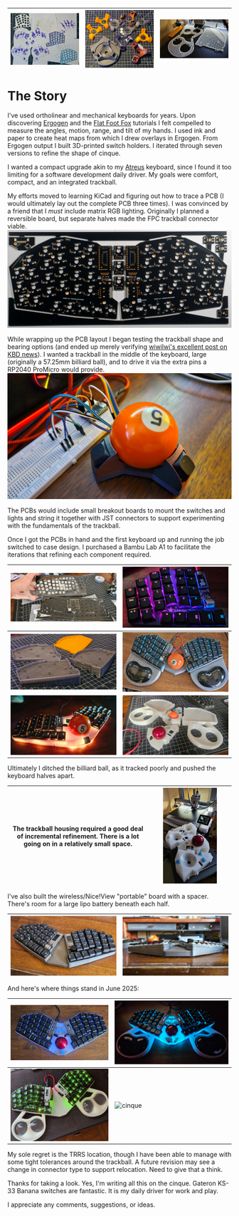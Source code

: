 | ![cinque hand study](images/cinque0037.jpg) | ![cinque hand study](images/cinque0038.jpg) | ![cinque hand study](images/cinque0025.jpg) |
|---------------------------------------------|---------------------------------------------|---------------------------------------------|
# The Story
I've used ortholinear and mechanical keyboards for years.
Upon discovering [Ergogen](https://ergogen.xyz/) 
and the [Flat Foot Fox](https://flatfootfox.com/) tutorials 
I felt compelled to measure the angles, motion, range, and tilt of my hands.
I used ink and paper to create heat maps from which I drew overlays in Ergogen.
From Ergogen output I built 3D-printed switch holders.
I iterated through seven versions to refine the shape of cinque.

I wanted a compact upgrade akin to my [Atreus](https://atreus.technomancy.us/) keyboard,
since I found it too limiting for a software development daily driver.
My goals were comfort, compact, and an integrated trackball.

My efforts moved to learning KiCad and figuring out how to trace a PCB 
(I would ultimately lay out the complete PCB three times).
I was convinced by a friend that I *must* include matrix RGB lighting.
Originally I planned a reversible board, but separate halves made the FPC trackball connector viable.
![single sided cinque made everything fit](images/cinque0045.jpg)

While wrapping up the PCB layout I began testing the trackball shape and bearing options
(and ended up merely verifying [wiwilwi's excellent post on KBD news](https://kbd.news/Trackball-bearing-comparison-1757.html)).
I wanted a trackball in the middle of the keyboard,
large (originally a 57.25mm billiard ball),
and to drive it via the extra pins a RP2040 ProMicro would provide.
![working trey trackball test](images/cinque0002.jpg)

The PCBs would include small breakout boards to mount the switches and lights 
and string it together with JST connectors to support experimenting with the fundamentals of the trackball.

Once I got the PCBs in hand and the first keyboard up and running the job switched to case design.
I purchased a Bambu Lab A1 to facilitate the iterations that refining each component required.

| ![cinque PCBs received](images/cinque0004.jpg)        | ![first cinque alive](images/cinque0008.jpg)                        |
|-------------------------------------------------------|---------------------------------------------------------------------|
| ![cinque flat case plus riser](images/cinque0040.jpg) | ![first wrist rest and billiard placeholder](images/cinque0019.jpg) |
| ![first integrated trackball](images/cinque0023.jpg)  | ![cinque 1.0 case with 44mm trackball housings](images/cinque0026.jpg)              |

Ultimately I ditched the billiard ball,
as it tracked poorly and pushed the keyboard halves apart.

| The trackball housing required a good deal of incremental refinement. There is a lot going on in a relatively small space. | <img src="images/cinque0027.jpg" alt="cinque wireless" width="70%"/> |
|----------------------------------------------------------------------------------------------------------------------------|---------------------------------------------------------------------|

I've also built the wireless/Nice!View "portable" board with a spacer. 
There's room for a large lipo battery beneath each half.

| ![cinque wireless](images/cinque0035.jpg) | ![cinque wireless](images/cinque0020.jpg) |
|-------------------------------------------|-------------------------------------------|

And here's where things stand in June 2025:

| ![cinque](images/cinque0033.jpg) | ![cinque](images/cinque0041.jpg) |
|----------------------------------|----------------------------------|
| ![cinque](images/cinque0043.jpg) | ![cinque](images/cinque0056.gif) |

My sole regret is the TRRS location, though I have been able to manage with some tight tolerances around the trackball.
A future revision may see a change in connector type to support relocation.
Need to give that a think.

Thanks for taking a look. 
Yes, I'm writing all this on the cinque.
Gateron KS-33 Banana switches are fantastic.
It is my daily driver for work and play.

I appreciate any comments, suggestions, or ideas.

